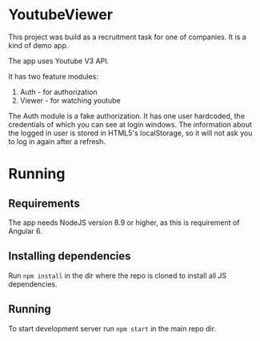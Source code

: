 # YoutubeViewer

This project was build as a recruitment task for one of companies. It is a kind of demo app.

The app uses Youtube V3 API.

It has two feature modules:
1. Auth - for authorization
2. Viewer - for watching youtube

The Auth module is a fake authorization. It has one user hardcoded, the credentials of which you can see at login windows. The information about the logged in
user is stored in HTML5's localStorage, so it will not ask you to log in again after a refresh.

# Running

## Requirements
The app needs NodeJS version 8.9 or higher, as this is requirement of Angular 6.

## Installing dependencies
Run `npm install` in the dir where the repo is cloned to install all JS dependencies.

## Running
To start development server run `npm start` in the main repo dir. 
